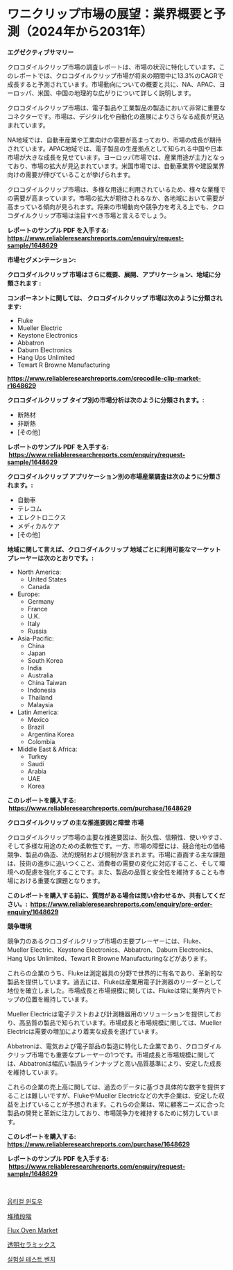 <p><h1>ワニクリップ市場の展望：業界概要と予測（2024年から2031年）</h1></p><p><strong>エグゼクティブサマリー</strong></p>
<p><p>クロコダイルクリップ市場の調査レポートは、市場の状況に特化しています。このレポートでは、クロコダイルクリップ市場が将来の期間中に13.3%のCAGRで成長すると予測されています。市場動向についての概要と共に、NA、APAC、ヨーロッパ、米国、中国の地理的な広がりについて詳しく説明します。</p><p>クロコダイルクリップ市場は、電子製品や工業製品の製造において非常に重要なコネクターです。市場は、デジタル化や自動化の進展によりさらなる成長が見込まれています。</p><p>NA地域では、自動車産業や工業向けの需要が高まっており、市場の成長が期待されています。APAC地域では、電子製品の生産拠点として知られる中国や日本市場が大きな成長を見せています。ヨーロッパ市場では、産業用途が主力となっており、市場の拡大が見込まれています。米国市場では、自動車業界や建設業界向けの需要が伸びていることが挙げられます。</p><p>クロコダイルクリップ市場は、多様な用途に利用されているため、様々な業種での需要が高まっています。市場の拡大が期待されるなか、各地域において需要が高まっている傾向が見られます。将来の市場動向や競争力を考える上でも、クロコダイルクリップ市場は注目すべき市場と言えるでしょう。</p></p>
<p><strong>レポートのサンプル PDF を入手する: <a href="https://www.reliableresearchreports.com/enquiry/request-sample/1648629">https://www.reliableresearchreports.com/enquiry/request-sample/1648629</a></strong></p>
<p><strong>市場セグメンテーション:</strong></p>
<p><strong> クロコダイルクリップ 市場はさらに概要、展開、アプリケーション、地域に分類されます :</strong></p>
<p><strong>コンポーネントに関しては、 クロコダイルクリップ 市場は次のように分類されます: &nbsp;</strong></p>
<p><ul><li>Fluke</li><li>Mueller Electric</li><li>Keystone Electronics</li><li>Abbatron</li><li>Daburn Electronics</li><li>Hang Ups Unlimited</li><li>Tewart R Browne Manufacturing</li></ul></p>
<p><strong><a href="https://www.reliableresearchreports.com/crocodile-clip-market-r1648629">https://www.reliableresearchreports.com/crocodile-clip-market-r1648629</a></strong></p>
<p><strong> クロコダイルクリップ タイプ別の市場分析は次のように分類されます。:</strong></p>
<p><ul><li>断熱材</li><li>非断熱</li><li>[その他]</li></ul></p>
<p><strong>レポートのサンプル PDF を入手する: &nbsp;<a href="https://www.reliableresearchreports.com/enquiry/request-sample/1648629">https://www.reliableresearchreports.com/enquiry/request-sample/1648629</a></strong></p>
<p><strong> クロコダイルクリップ アプリケーション別の市場産業調査は次のように分類されます。:</strong></p>
<p><ul><li>自動車</li><li>テレコム</li><li>エレクトロニクス</li><li>メディカルケア</li><li>[その他]</li></ul></p>
<p><strong>地域に関して言えば、クロコダイルクリップ 地域ごとに利用可能なマーケットプレーヤーは次のとおりです。:</strong></p>
<p><ul>
    <li>
        North America:
        <ul>
            <li>United States</li>
            <li>Canada</li>
        </ul>
    </li>
    <li>
        Europe:
        <ul>
            <li>Germany</li>
            <li>France</li>
            <li>U.K.</li>
            <li>Italy</li>
            <li>Russia</li>
        </ul>
    </li>
    <li>
        Asia-Pacific:
        <ul>
            <li>China</li>
            <li>Japan</li>
            <li>South Korea</li>
            <li>India</li>
            <li>Australia</li>
            <li>China Taiwan</li>
            <li>Indonesia</li>
            <li>Thailand</li>
            <li>Malaysia</li>
        </ul>
    </li>
    <li>
        Latin America:
        <ul>
            <li>Mexico</li>
            <li>Brazil</li>
            <li>Argentina Korea</li>
            <li>Colombia</li>
        </ul>
    </li>
    <li>
        Middle East & Africa:
        <ul>
            <li>Turkey</li>
            <li>Saudi</li>
            <li>Arabia</li>
            <li>UAE</li>
            <li>Korea</li>
        </ul>
    </li>
    </ul></p>
<p><strong>このレポートを購入する: &nbsp;<a href="https://www.reliableresearchreports.com/purchase/1648629">https://www.reliableresearchreports.com/purchase/1648629</a></strong></p>
<p><strong>クロコダイルクリップ の主な推進要因と障壁 市場</strong></p>
<p><p>クロコダイルクリップ市場の主要な推進要因は、耐久性、信頼性、使いやすさ、そして多様な用途のための柔軟性です。一方、市場の障壁には、競合他社の価格競争、製品の偽造、法的規制および規制が含まれます。市場に直面する主な課題は、技術の進歩に追いつくこと、消費者の需要の変化に対応すること、そして環境への配慮を強化することです。また、製品の品質と安全性を維持することも市場における重要な課題となります。</p></p>
<p><strong>このレポートを購入する前に、質問がある場合は問い合わせるか、共有してください。:&nbsp; <a href="https://www.reliableresearchreports.com/enquiry/pre-order-enquiry/1648629">https://www.reliableresearchreports.com/enquiry/pre-order-enquiry/1648629</a></strong></p>
<p><strong>競争環境</strong></p>
<p><p>競争力のあるクロコダイルクリップ市場の主要プレーヤーには、Fluke、Mueller Electric、Keystone Electronics、Abbatron、Daburn Electronics、Hang Ups Unlimited、Tewart R Browne Manufacturingなどがあります。 </p><p>これらの企業のうち、Flukeは測定器具の分野で世界的に有名であり、革新的な製品を提供しています。過去には、Flukeは産業用電子計測器のリーダーとして地位を確立しました。市場成長と市場規模に関しては、Flukeは常に業界内でトップの位置を維持しています。</p><p>Mueller Electricは電子テストおよび計測機器用のソリューションを提供しており、高品質の製品で知られています。市場成長と市場規模に関しては、Mueller Electricは需要の増加により着実な成長を遂げています。</p><p>Abbatronは、電気および電子部品の製造に特化した企業であり、クロコダイルクリップ市場でも重要なプレーヤーの1つです。市場成長と市場規模に関しては、Abbatronは幅広い製品ラインナップと高い品質基準により、安定した成長を維持しています。</p><p>これらの企業の売上高に関しては、過去のデータに基づき具体的な数字を提供することは難しいですが、FlukeやMueller Electricなどの大手企業は、安定した収益を上げていることが予想されます。これらの企業は、常に顧客ニーズに合った製品の開発と革新に注力しており、市場競争力を維持するために努力しています。</p></p>
<p><strong>このレポートを購入する: &nbsp; <a href="https://www.reliableresearchreports.com/purchase/1648629">https://www.reliableresearchreports.com/purchase/1648629</a></strong></p>
<p><strong>レポートのサンプル PDF を入手する: &nbsp;<a href="https://www.reliableresearchreports.com/enquiry/request-sample/1648629">https://www.reliableresearchreports.com/enquiry/request-sample/1648629</a></strong><strong></strong></p>
<p>&nbsp;</p>
<p><p><a href="https://medium.com/@dellkoepp03/%EA%B4%91%ED%95%99-%EC%B0%BD-%EC%8B%9C%EC%9E%A5%EC%9D%80-%EC%8B%9C%EC%9E%A5-%EC%A0%90%EC%9C%A0%EC%9C%A8-%ED%81%AC%EA%B8%B0-%EB%B0%8F-2031%EB%85%84%EA%B9%8C%EC%A7%80%EC%9D%98-%EC%98%88%EC%83%81-%EC%98%88%EC%B8%A1%EC%97%90-%EC%B4%88%EC%A0%90%EC%9D%84-%EB%A7%9E%EC%B6%A5%EB%8B%88%EB%8B%A4-53e53d534d71">옵티컬 윈도우</a></p><p><a href="https://medium.com/@hugofirst21/%E6%B2%88%E6%AE%BF%E6%AE%B5%E9%9A%8E%E5%B8%82%E5%A0%B4%E3%81%AE%E5%88%86%E6%9E%90-%E3%82%B0%E3%83%AD%E3%83%BC%E3%83%90%E3%83%AB%E7%94%A3%E6%A5%AD%E3%81%AE%E5%B1%95%E6%9C%9B%E3%81%A8%E4%BA%88%E6%B8%AC-2024%E5%B9%B4%E3%81%8B%E3%82%892031%E5%B9%B4%E3%81%BE%E3%81%A7-8ede5547640c">堆積段階</a></p><p><a href="https://github.com/singletonthaxterkelliehr2df/Market-Research-Report-List-2/blob/main/flux-oven-market.md">Flux Oven Market</a></p><p><a href="https://medium.com/@fabianhoncescu2022/%E9%80%8F%E6%98%8E%E3%82%BB%E3%83%A9%E3%83%9F%E3%83%83%E3%82%AF%E3%82%B9%E5%B8%82%E5%A0%B4%E8%A6%8F%E6%A8%A1-%E5%B8%82%E5%A0%B4%E5%B1%95%E6%9C%9B%E3%81%8A%E3%82%88%E3%81%B3%E5%B8%82%E5%A0%B4%E4%BA%88%E6%B8%AC-2024%E5%B9%B4%E3%81%8B%E3%82%892031%E5%B9%B4-de585b36369e">透明セラミックス</a></p><p><a href="https://medium.com/@seanturner6262/%EC%97%B0%EA%B5%AC%EC%8B%A4-%ED%85%8C%EC%8A%A4%ED%8A%B8-%EB%B2%A4%EC%B9%98-%EC%8B%9C%EC%9E%A5-%EC%84%B1%EA%B3%B5%EC%A0%81%EC%9D%B8-%EB%B9%84%EC%A6%88%EB%8B%88%EC%8A%A4-%EC%A0%84%EB%9E%B5%EC%9D%98-%EC%97%B4%EC%87%A0-2031%EB%85%84%EA%B9%8C%EC%A7%80%EC%9D%98-%EC%98%88%EC%B8%A1-8b9a12669834">실험실 테스트 벤치</a></p></p>
